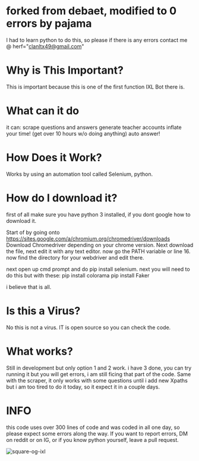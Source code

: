 # forked from debaet, modified to 0 errors by pajama
I had to learn python to do this, so please if there is any errors contact me @ herf="clanltx49@gmail.com"

# Why is This Important?
This is important because this is one of the first function IXL Bot there is.


# What can it do

it can:
scrape questions and answers 
generate teacher accounts
inflate your time! (get over 10 hours w/o doing anything)
auto answer!

# How Does it Work?
Works by using an automation tool called Selenium, python.

# How do I download it?

first of all make sure you have python 3 installed, if you dont google how to download it.

Start of by going onto https://sites.google.com/a/chromium.org/chromedriver/downloads
Download Chromedriver depending on your chrome version.
Next download the file, next edit it with any text editor. 
now go the PATH variable or line 16. now find the directory for your webdriver and edit there. 

next open up cmd prompt and do pip install selenium.
next you will need to do this but with these:
pip install colorama
pip install Faker

i believe that is all.

# Is this a Virus?
No this is not a virus. IT is open source so you can check the code. 

# What works?
Still in development but only option 1 and 2 work. 
i have 3 done, you can try running it but you will get errors, i am still ficing that part of the code.
Same with the scraper, it only works with some questions until i add new Xpaths but i am too tired to do it today, so it expect it in a couple days.

# INFO
this code uses over 300 lines of code and was coded in all one day, so please expect some errors along the way.
If you want to report errors, DM on reddit or on IG, or if you  know python yourself, leave a pull request.

<a><img src="https://i.ibb.co/yN0x0TG/square-og-ixl.png" alt="square-og-ixl" border="0"></a>

